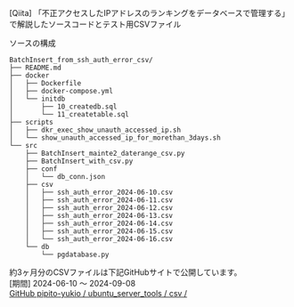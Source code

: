 [Qiita] 「不正アクセスしたIPアドレスのランキングをデータベースで管理する」で解説したソースコードとテスト用CSVファイル

ソースの構成
```
BatchInsert_from_ssh_auth_error_csv/
├── README.md
├── docker
│   ├── Dockerfile
│   ├── docker-compose.yml
│   └── initdb
│       ├── 10_createdb.sql
│       └── 11_createtable.sql
├── scripts
│   ├── dkr_exec_show_unauth_accessed_ip.sh
│   └── show_unauth_accessed_ip_for_morethan_3days.sh
└── src
    ├── BatchInsert_mainte2_daterange_csv.py
    ├── BatchInsert_with_csv.py
    ├── conf
    │   └── db_conn.json
    ├── csv
    │   ├── ssh_auth_error_2024-06-10.csv
    │   ├── ssh_auth_error_2024-06-11.csv
    │   ├── ssh_auth_error_2024-06-12.csv
    │   ├── ssh_auth_error_2024-06-13.csv
    │   ├── ssh_auth_error_2024-06-14.csv
    │   ├── ssh_auth_error_2024-06-15.csv
    │   └── ssh_auth_error_2024-06-16.csv
    └── db
        └── pgdatabase.py
```

約3ヶ月分のCSVファイルは下記GitHubサイトで公開しています。  
[期間] 2024-06-10 〜 2024-09-08  
[GitHub pipito-yukio / ubuntu_server_tools / csv /](https://github.com/pipito-yukio/ubuntu_server_tools/tree/main/csv)

